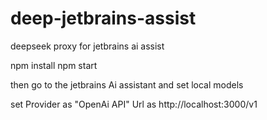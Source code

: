 # deep-jetbrains-assist
deepseek proxy for jetbrains ai assist

npm install
npm start

then go to the jetbrains Ai assistant and set local models

set Provider as "OpenAi API"
Url as http://localhost:3000/v1
